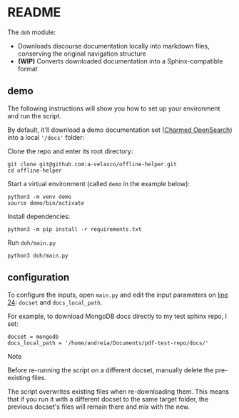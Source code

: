 # README

The `doh` module:
* Downloads discourse documentation locally into markdown files, conserving the original navigation structure
* **(WIP)** Converts downloaded documentation into a Sphinx-compatible format

## demo
The following instructions will show you how to set up your environment and run the script. 

By default, it'll download a demo documentation set ([Charmed OpenSearch](https://charmhub.io/opensearch)) into a local `'/docs'` folder:

Clone the repo and enter its root directory:
```
git clone git@github.com:a-velasco/offline-helper.git
cd offline-helper
```

Start a virtual environment (called `demo` in the example below):
```
python3 -m venv demo
source demo/bin/activate
```
Install dependencies:
```
python3 -m pip install -r requirements.txt
```
Run `doh/main.py`
```
python3 doh/main.py
```
## configuration

To configure the inputs, open `main.py` and edit the input parameters on [line 24](doh/main.py#L24): `docset` and `docs_local_path`.

For example, to download MongoDB docs directly to my test sphinx repo, I set:
```
docset = mongodb
docs_local_path = '/home/andreia/Documents/pdf-test-repo/docs/'
```

>[!NOTE]
> Before re-running the script on a different docset, manually delete the pre-existing files.
>
> The script overwrites existing files when re-downloading them.
> This means that if you run it with a different docset to the same target folder, the previous docset's files will remain there and mix with the new.
